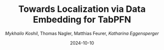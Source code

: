 ---
title: "Towards Localization via Data Embedding for TabPFN"
author: "*Mykhailo Koshil*, Thomas Nagler, Matthias Feurer, *Katharina Eggensperger*"
collection: publications
permalink: /publication/2024-TRLNeurIPS-LeTabPFN
date: 2024-10-10
venue: "Third Table Representation Learning Workshop (TRL) at NeurIPS'24"
paperurl: 'https://openreview.net/forum?id=LFyQyV5HxQ'
---